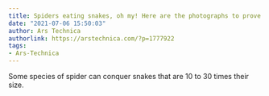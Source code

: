 ```yaml
---
title: Spiders eating snakes, oh my! Here are the photographs to prove it
date: "2021-07-06 15:50:03"
author: Ars Technica
authorlink: https://arstechnica.com/?p=1777922
tags:
- Ars-Technica
---
```

Some species of spider can conquer snakes that are 10 to 30 times their size.